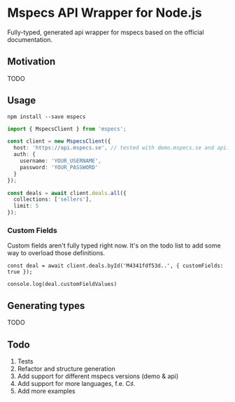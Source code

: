 # Mspecs API Wrapper for Node.js

Fully-typed, generated api wrapper for mspecs based on the official documentation.

## Motivation

TODO

## Usage

`npm install --save mspecs`

```ts
import { MspecsClient } from 'mspecs';

const client = new MspecsClient({
  host: 'https://api.mspecs.se', // tested with demo.mspecs.se and api.mspecs.se
  auth: {
    username: 'YOUR_USERNAME',
    password: 'YOUR_PASSWORD'
  }
});

const deals = await client.deals.all({
  collections: ['sellers'],
  limit: 5
});
```

### Custom Fields

Custom fields aren't fully typed right now. It's on the todo list to add some way to overload those definitions.

```
const deal = await client.deals.byId('M4341fdf53d..', { customFields: true });

console.log(deal.customFieldValues)
```

## Generating types

TODO

## Todo

1. Tests
2. Refactor and structure generation
3. Add support for different mspecs versions (demo & api)
4. Add support for more languages, f.e. C♯.
5. Add more examples
